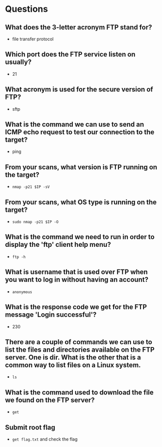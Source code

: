 # Questions

## What does the 3-letter acronym FTP stand for?
- file transfer protocol

## Which port does the FTP service listen on usually?
- 21

## What acronym is used for the secure version of FTP?

- sftp

## What is the command we can use to send an ICMP echo request to test our connection to the target?
- ping

## From your scans, what version is FTP running on the target?
- `nmap -p21 $IP -sV`

## From your scans, what OS type is running on the target?
- `sudo nmap -p21 $IP -O`

## What is the command we need to run in order to display the 'ftp' client help menu?
- `ftp -h`

## What is username that is used over FTP when you want to log in without having an account?
- `anonymous`

## What is the response code we get for the FTP message 'Login successful'?
- 230

## There are a couple of commands we can use to list the files and directories available on the FTP server. One is dir. What is the other that is a common way to list files on a Linux system.
- `ls`

## What is the command used to download the file we found on the FTP server?
- `get`

## Submit root flag
- `get flag.txt` and check the flag